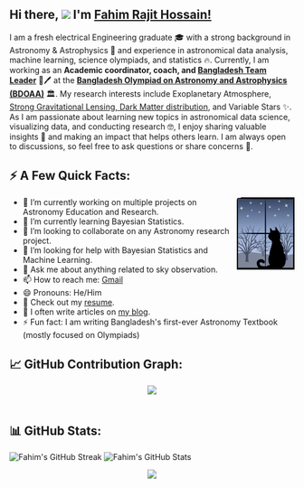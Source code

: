 ## Hi there, <img src="https://media.giphy.com/media/hvRJCLFzcasrR4ia7z/giphy.gif" width="25"> I'm [Fahim Rajit Hossain!](https://rajit13.github.io/) 

I am a fresh electrical Engineering graduate 🎓 with a strong background in Astronomy & Astrophysics 🔭 and experience in astronomical data analysis, machine learning, science olympiads, and statistics 🔥. Currently, I am working as an **Academic coordinator, coach, and [Bangladesh Team Leader](https://www.ioaastrophysics.org/international-board/)** 📡🖊 at the [**Bangladesh Olympiad on Astronomy and Astrophysics (BDOAA)**](http://bdoaa.org/) 🏛️. My research interests include Exoplanetary Atmosphere, [Strong Gravitational Lensing, Dark Matter distribution](https://www.astrobridge.org/projects/bdlensing), and Variable Stars ✨. As I am passionate about learning new topics in astronomical data science, visualizing data, and conducting research 🤓, I enjoy sharing valuable insights 🧐 and making an impact that helps others learn. I am always open to discussions, so feel free to ask questions or share concerns 💬.

## ⚡ A Few Quick Facts: 

<img align="right" src="https://github.com/Rajit13/Rajit13/blob/main/cat-1423.gif" />

- 🔭 I’m currently working on multiple projects on Astronomy Education and Research.
- 🧮 I’m currently learning Bayesian Statistics.
- 👯 I’m looking to collaborate on any Astronomy research project.
- 🤔 I’m looking for help with Bayesian Statistics and Machine Learning.
- 💬 Ask me about anything related to sky observation.
- 📫 How to reach me: [Gmail](mailto:farahoshwadhin.13@gmail.com)
- 😄 Pronouns: He/Him
- 🧾 Check out my [resume](https://github.com/Rajit13/Rajit13.github.io/blob/23c1356b082c9fae70e03e74c904a74790c2c400/website_docs/Fahim_CV_Resume.pdf).
- 📝 I often write articles on [my blog](https://bdoaa.org/exoplanet-atmosphere-bangla/).
- ⚡ Fun fact: I am writing Bangladesh's first-ever Astronomy Textbook (mostly focused on Olympiads)

## 📈 GitHub Contribution Graph:

<div align="center">
    <img height="300px" src="https://github-readme-activity-graph.vercel.app/graph?username=Rajit13&theme=minimal"/>
</div>
<br>

## 📊 GitHub Stats:

<img alt="Fahim's GitHub Streak" src="https://github-readme-streak-stats.herokuapp.com/?user=Rajit13&theme=white&&hide_border=true" width='48%' /> <img alt="Fahim's GitHub Stats" src="https://github-readme-stats-mauve-ten.vercel.app/api?username=Rajit13&show_icons=true&hide_border=true&count_private=true&include_all_commits=true" width='48%' />
<br>

<!--END_SECTION:waka-->

<p align="center">
  <img src="https://capsule-render.vercel.app/api?type=waving&color=gradient&height=80&section=footer"/>
</p>
